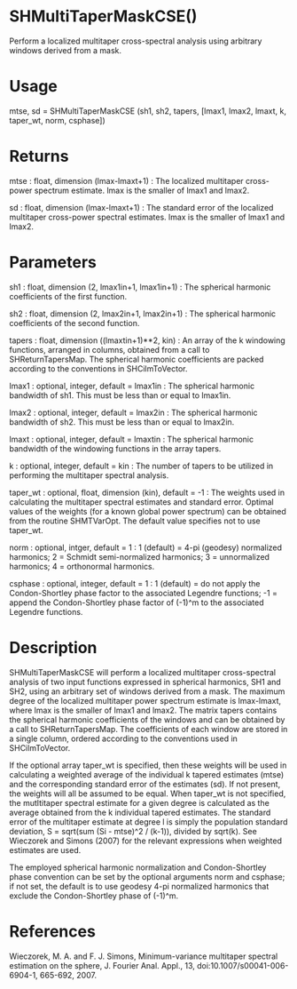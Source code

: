 # SHMultiTaperMaskCSE()

Perform a localized multitaper cross-spectral analysis using arbitrary windows derived from a mask.

# Usage

mtse, sd = SHMultiTaperMaskCSE (sh1, sh2, tapers, [lmax1, lmax2, lmaxt, k, taper_wt, norm, csphase])

# Returns

mtse : float, dimension (lmax-lmaxt+1)
:   The localized multitaper cross-power spectrum estimate. lmax is the smaller of lmax1 and lmax2.

sd : float, dimension (lmax-lmaxt+1)
:   The standard error of the localized multitaper cross-power spectral estimates. lmax is the smaller of lmax1 and lmax2.

# Parameters

sh1 : float, dimension (2, lmax1in+1, lmax1in+1)
:   The spherical harmonic coefficients of the first function.

sh2 : float, dimension (2, lmax2in+1, lmax2in+1)
:   The spherical harmonic coefficients of the second function.

tapers : float, dimension ((lmaxtin+1)**2, kin)
:   An array of the k windowing functions, arranged in columns, obtained from a call to SHReturnTapersMap. The spherical harmonic coefficients are packed according to the conventions in SHCilmToVector.

lmax1 : optional, integer, default = lmax1in
:   The spherical harmonic bandwidth of sh1. This must be less than or equal to lmax1in.

lmax2 : optional, integer, default = lmax2in
:   The spherical harmonic bandwidth of sh2. This must be less than or equal to lmax2in.

lmaxt : optional, integer, default = lmaxtin
:   The spherical harmonic bandwidth of the windowing functions in the array tapers.

k : optional, integer, default = kin
:   The number of tapers to be utilized in performing the multitaper spectral analysis.

taper_wt : optional, float, dimension (kin), default = -1
:   The weights used in calculating the multitaper spectral estimates and standard error. Optimal values of the weights (for a known global power spectrum) can be obtained from the routine SHMTVarOpt. The default value specifies not to use taper_wt.

norm : optional, intger, default = 1
:   1 (default) = 4-pi (geodesy) normalized harmonics; 2 = Schmidt semi-normalized harmonics; 3 = unnormalized harmonics; 4 = orthonormal harmonics.

csphase : optional, integer, default = 1
:   1 (default) = do not apply the Condon-Shortley phase factor to the associated Legendre functions; -1 = append the Condon-Shortley phase factor of (-1)^m to the associated Legendre functions.

# Description

SHMultiTaperMaskCSE will perform a localized multitaper cross-spectral analysis of two input functions expressed in spherical harmonics, SH1 and SH2, using an arbitrary set of windows derived from a mask. The maximum degree of the localized multitaper power spectrum estimate is lmax-lmaxt, where lmax is the smaller of lmax1 and lmax2. The matrix tapers contains the spherical harmonic coefficients of the windows and can be obtained by a call to SHReturnTapersMap. The coefficients of each window are stored in a single column, ordered according to the conventions used in SHCilmToVector.

If the optional array taper_wt is specified, then these weights will be used in calculating a weighted average of the individual k tapered estimates (mtse) and the corresponding standard error of the estimates (sd). If not present, the weights will all be assumed to be equal. When taper_wt is not specified, the mutltitaper spectral estimate for a given degree is calculated as the average obtained from the k individual tapered estimates. The standard error of the multitaper estimate at degree l is simply the population standard deviation, S = sqrt(sum (Si - mtse)^2 / (k-1)), divided by sqrt(k). See Wieczorek and Simons (2007) for the relevant expressions when weighted estimates are used.

The employed spherical harmonic normalization and Condon-Shortley phase convention can be set by the optional arguments norm and csphase; if not set, the default is to use geodesy 4-pi normalized harmonics that exclude the Condon-Shortley phase of (-1)^m.

# References

Wieczorek, M. A. and F. J. Simons, Minimum-variance multitaper spectral estimation on the sphere, J. Fourier Anal. Appl., 13, doi:10.1007/s00041-006-6904-1, 665-692, 2007.

